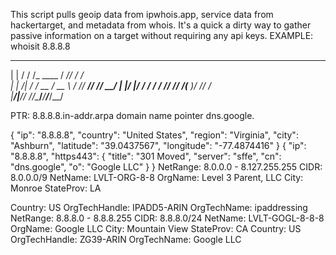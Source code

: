 This script pulls geoip data from ipwhois.app, service data from hackertarget, and metadata from whois. It's a quick a dirty way to gather passive information on a target without requiring any api keys.
EXAMPLE: whoisit 8.8.8.8
 _       ____          ____     ______
 | |     / / /_  ____  /  _/____/  _/ /  
 | | /| / / __ \/ __ \ / // ___// // __/ 
 | |/ |/ / / / / /_/ // /(__  )/ // /_   
 |__/|__/_/ /_/\____/___/____/___/\__/   


PTR: 8.8.8.8.in-addr.arpa domain name pointer dns.google.

{
  "ip": "8.8.8.8",
  "country": "United States",
  "region": "Virginia",
  "city": "Ashburn",
  "latitude": "39.0437567",
  "longitude": "-77.4874416"
}
{
  "ip": "8.8.8.8",
  "https443": {
    "title": "301 Moved",
    "server": "sffe",
    "cn": "dns.google",
    "o": "Google LLC"
  }
}
NetRange:       8.0.0.0 - 8.127.255.255
CIDR:           8.0.0.0/9
NetName:        LVLT-ORG-8-8
OrgName:        Level 3 Parent, LLC
City:           Monroe
StateProv:      LA

Country:        US
OrgTechHandle: IPADD5-ARIN
OrgTechName:   ipaddressing
NetRange:       8.8.8.0 - 8.8.8.255
CIDR:           8.8.8.0/24
NetName:        LVLT-GOGL-8-8-8
OrgName:        Google LLC
City:           Mountain View
StateProv:      CA
Country:        US
OrgTechHandle: ZG39-ARIN
OrgTechName:   Google LLC
